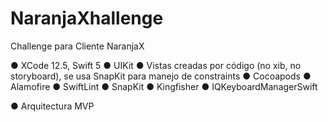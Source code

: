 # NaranjaXhallenge
Challenge para Cliente NaranjaX

● XCode 12.5, Swift 5
● UIKit
● Vistas creadas por código (no xib, no storyboard), se usa SnapKit para manejo de constraints
● Cocoapods
  ● Alamofire 
  ● SwiftLint 
  ● SnapKit 
  ● Kingfisher 
  ● IQKeyboardManagerSwift 
  
● Arquitectura MVP
